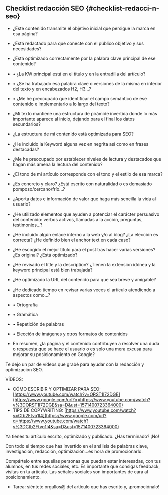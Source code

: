 ## Checklist redacción SEO {#checklist-redacci-n-seo}

*   ¿Este contenido transmite el objetivo inicial que persigue la marca en esa página?
*   ¿Está redactado para que conecte con el público objetivo y sus necesidades?
*   ¿Está optimizado correctamente por la palabra clave principal de ese contenido?

*   •    ¿La KW principal está en el título y en la entradilla del artículo?
*   •    ¿Se ha trabajado esa palabra clave o versiones de la misma en interior del texto y en encabezados H2, H3...?
*   •    ¿Me he preocupado que identificar el campo semántico de ese contenido e implementarlo a lo largo del texto?

*   ¿Mi texto mantiene una estructura de pirámide invertida donde lo más importante aparece al inicio, dejando para el final los datos secundarios?
*   ¿La estructura de mi contenido está optimizada para SEO?
*   ¿He incluido la Keyword alguna vez en negrita así como en frases destacadas?
*   ¿Me he preocupado por establecer niveles de lectura y destacados que hagan más amena la lectura del contenido?
*   ¿El tono de mi artículo corresponde con el tono y el estilo de esa marca?
*   ¿Es concreto y claro? ¿Está escrito con naturalidad o es demasiado pomposo/cercano/frío...?
*   ¿Aporta datos e información de valor que haga más sencilla la vida al usuario?

*   ¿He utilizado elementos que ayuden a potenciar el carácter persuasivo del contenido: verbos activos, llamadas a la acción, preguntas, testimonios...?
*   ¿He incluido algún enlace interno a la web y/o al blog? ¿La elección es correcta? ¿He definido bien el anchor text en cada caso?
*   ¿He escogido el mejor título para el post tras hacer varias versiones? ¿Es original? ¿Está optimizado?

*   ¿He revisado el title y la description? ¿Tienen la extensión idónea y la keyword principal está bien trabajada?
*   ¿He optimizado la URL del contenido para que sea breve y amigable?
*   ¿He dedicado tiempo en revisar varias veces el artículo atendiendo a aspectos como...?

*   •    Ortografía
*   •    Gramática
*   •    Repetición de palabras
*   •    Elección de imágenes y otros formatos de contenidos

*   En resumen, ¿la página y el contenido contribuyen a resolver una duda o respuesta que se hace el usuario o es solo una mera excusa para mejorar su posicionamiento en Google?

Te dejo un par de vídeos que grabé para ayudar con la redacción y optimización SEO.

VÍDEOS:

*   CÓMO ESCRIBIR Y OPTIMIZAR PARA SEO: [https://www.youtube.com/watch?v=ORST1I72DGE](https://www.google.com/url?q=https://www.youtube.com/watch?v%3DORST1I72DGE&sa=D&ust=1571400723364000)
*   TIPS DE COPYWRITING:  [https://www.youtube.com/watch?v=Ctb2Ftvq1I4](https://www.google.com/url?q=https://www.youtube.com/watch?v%3DCtb2Ftvq1I4&sa=D&ust=1571400723364000)

Ya tienes tu artículo escrito, optimizado y publicado. ¿Has terminado? ¡No!

Con todo el tiempo que has invertido en el análisis de palabras clave, investigación, redacción, optimización...es hora de promocionarlo.

Compártelo entre aquellas personas que puedan estar interesadas, con tus alumnos, en tus redes sociales, etc. Es importante que consigas feedback, visitas en tu artículo. Las señales sociales son importantes de cara al posicionamiento.

*   Tarea: siéntete orgullos@ del artículo que has escrito y, ¡promociónalo!